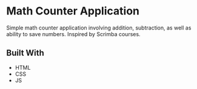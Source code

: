 # Math Counter Application
Simple math counter application involving addition, subtraction, as well as ability to save numbers. 
Inspired by Scrimba courses. 

## Built With 
- HTML
- CSS
- JS
